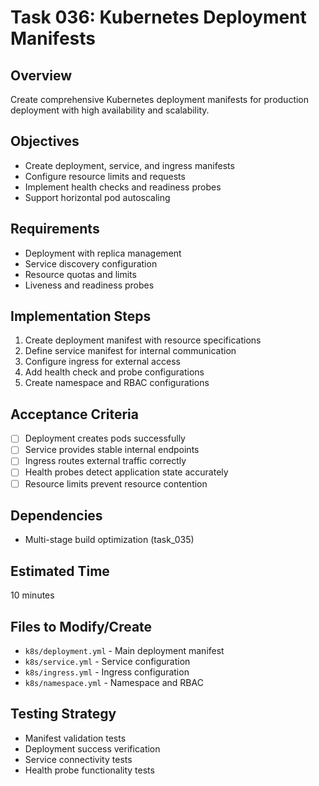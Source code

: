 # Task 036: Kubernetes Deployment Manifests

## Overview
Create comprehensive Kubernetes deployment manifests for production deployment with high availability and scalability.

## Objectives
- Create deployment, service, and ingress manifests
- Configure resource limits and requests
- Implement health checks and readiness probes
- Support horizontal pod autoscaling

## Requirements
- Deployment with replica management
- Service discovery configuration
- Resource quotas and limits
- Liveness and readiness probes

## Implementation Steps
1. Create deployment manifest with resource specifications
2. Define service manifest for internal communication
3. Configure ingress for external access
4. Add health check and probe configurations
5. Create namespace and RBAC configurations

## Acceptance Criteria
- [ ] Deployment creates pods successfully
- [ ] Service provides stable internal endpoints
- [ ] Ingress routes external traffic correctly
- [ ] Health probes detect application state accurately
- [ ] Resource limits prevent resource contention

## Dependencies
- Multi-stage build optimization (task_035)

## Estimated Time
10 minutes

## Files to Modify/Create
- `k8s/deployment.yml` - Main deployment manifest
- `k8s/service.yml` - Service configuration
- `k8s/ingress.yml` - Ingress configuration
- `k8s/namespace.yml` - Namespace and RBAC

## Testing Strategy
- Manifest validation tests
- Deployment success verification
- Service connectivity tests
- Health probe functionality tests